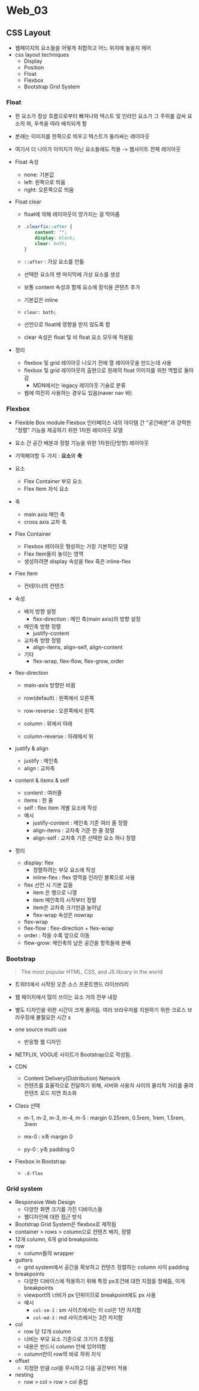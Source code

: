 # Web_03

## CSS Layout

- 웹페이지의 요소들을 어떻게 취합하고 어느 위치에 놓을지 제어
- css layout techniques
  - Display
  - Position
  - Float
  - Flexbox
  - Bootstrap Grid System

### Float

- 한 요소가 정상 흐름으로부터 빠져나와 텍스트 및 인라인 요소가 그 주위를 감싸 요소의 좌, 우측을 따라 배치되게 함

- 본래는 이미지를 한쪽으로 띄우고 텍스트가 둘러싸는 레이아웃

- 여기서 더 나아가 이미지가 아닌 요소들에도 적용 -> 웹사이트 전체 레이아웃

- Float 속성

  - none: 기본값
  - left: 왼쪽으로 띄움
  - right: 오른쪽으로 띄움

- Float clear

  - float에 의해 레이아웃이 망가지는 걸 막아줌

  - ```css
    .clearfix::after {
        content: "";
        display: block;
        clear: both;
    }
    ```

  -  `::after`  : 가상 요소를 만듦

    -  선택한 요소의 맨 마지막에 가상 요소를 생성
    - 보통 content 속성과 함께 요소에 장식용 콘텐츠 추가
    - 기본값은 inline

  -  `clear: both;`

    - 선언으로 float에 영향을 받지 않도록 함
    - clear 속성은 float 및 비 float 요소 모두에 적용됨

- 정리
  - flexbox 및 grid 레이아웃 나오기 전에 열 레이아웃을 만드는데 사용
  - flexbox 및 grid 레이아웃의 출현으로 원래의 float 이미지를 위한 역할로 돌아감
    - MDN에서는 legacy 레이아웃 기술로 분류
  - 웹에 여전히 사용하는 경우도 있음(naver nav 바)

### Flexbox

- Flexible Box module Flexbox 인터페이스 내의 아이템 간 "공간배분"과 강력한 "정렬" 기능을 제공하기 위한 1차원 레이아웃 모델
- 요소 간 공간 배분과 정렬 기능을 위한 1차원(단방향) 레이아웃
- 기억해야할 두 가지 : **요소**와 **축**
- 요소
  - Flex Container 부모 요소
  - Flex Item 자식 요소
- 축
  - main axis 메인 축
  - cross axis 교차 축

- Flex Container
  - Flexbox 레이아웃 형성하는 가장 기본적인 모델
  - Flex Item들이 놓이는 영역
  - 생성하려면 display 속성을 flex 혹은 inline-flex
- Flex Item
  - 컨테이너의 컨텐츠
- 속성
  - 배치 방향 설정
    - flex-direction : 메인 축(main axis)의 방향 설정
  - 메인축 방향 정렬
    - justify-content
  - 교차축 방향 정렬
    - align-items, align-self, align-content
  - 기타
    - flex-wrap, flex-flow, flex-grow, order

- flex-direction

  - main-axis 방향만 바뀜
  - row(default) : 왼쪽에서 오른쪽
  - row-reverse : 오른쪽에서 왼쪽

  - column : 위에서 아래
  - column-reverse : 아래에서 위

- justify & align

  - justify : 메인축
  - align : 교차축

- content & items & self

  - content : 여러줄
  - items : 한 줄
  - self : flex item 개별 요소에 작성
  - 예시
    - justify-content : 메인축 기준 여러 줄 정렬
    - align-items : 교차축 기준 한 줄 정렬
    - align-self : 교차축 기준 선택한 요소 하나 정렬



- 정리
  - display: flex
    - 정렬하려는 부모 요소에 작성
    - inline-flex : flex 영역을 인라인 블록으로 사용
  - flex 선언 시 기본 값들
    - item 은 행으로 나열
    - item 메인축의 시작부터 정렬
    - item은 교차축 크기만큼 늘어남
    - flex-wrap 속성은 nowrap
  - flex-wrap
  - flex-flow : flex-direction + flex-wrap
  - order : 작을 수록 앞으로 이동
  - flew-grow: 메인축의 남은 공간을 항목들에 분배

### Bootstrap

>  The most popular HTML, CSS, and JS library in the world

- 트위터에서 시작된 오픈 소스 프론트엔드 라이브러리
- 웹 페이지에서 많이 쓰이는 요소 거의 전부 내장
- 별도 디자인을 위한 시간이 크게 줄어듬. 여러 브라우저를 지원하기 위한 크로스 브라우징에 불필요한 시간 x
- one source multi use
  - 반응형 웹 디자인
- NETFLIX, VOGUE 사이트가 Bootstrap으로 작성됨.

- CDN

  - Content Delivery(Distribution) Network
  - 컨텐츠를 효율적으로 전달하기 위해, 서버와 사용자 사이의 물리적 거리를 줄여 컨텐츠 로드 지연 최소화

- Class 선택

  - m-1, m-2, m-3, m-4, m-5 : margin 0.25rem, 0.5rem, 1rem, 1.5rem, 3rem

  - mx-0 : x축 margin 0
  - py-0 : y축 padding 0

- Flexbox in Bootstrap
  - `.d-flex`



### Grid system

- Responsive Web Design
  - 다양한 화면 크기를 가진 디바이스들
  - 웹디자인에 대한 접근 방식
- Bootstrap Grid System은 flexbox로 제작됨
- container > rows > column으로 컨텐츠 배치, 정렬
- 12개 column, 6개 grid breakpoints
- row
  - column들의 wrapper
- gutters
  - grid system에서 공간을 확보하고 컨텐츠 정렬하는 column 사이 padding
- breakpoints
  - 다양한 디바이스에 적용하기 위해 특정 px조건에 대한 지점을 정해둠, 이게 breakpoints
  - viewport의 너비가 px 단위이므로 breakpoint에도 px 사용
  - 예시
    - `col-sm-1` : sm 사이즈에서는 이 col은 1칸 차지함
    - `col-md-3` : md 사이즈에서는 3칸 차지함
- col
  - row 당 12개 column
  - 너비는 부모 요소 기준으로 크기가 조정됨
  - 내용은 반드시 column 안에 있어야함
  - column만이 row의 바로 하위 자식
- offset
  - 지정한 만큼 col을 무시하고 다음 공간부터 적용
- nesting
  - row > col > row > col 중첩